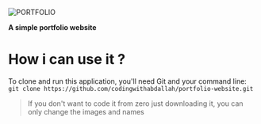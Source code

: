 ![PORTFOLIO](https://github.com/codingwithabdallah/portfolio-website/assets/162034254/08fee3ef-caef-49ef-9412-b10623c520f3)

 **A simple portfolio website**

 # How i can use it ?
 To clone and run this application, you'll need Git and your command line:
`git clone https://github.com/codingwithabdallah/portfolio-website.git`
> If you don't want to code it from zero just downloading it, you can only change the images and names 





 

